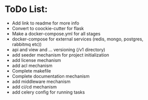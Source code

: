 # ToDo List:
 
- Add link to readme for more info
- Convert to coockie-cutter for flask
- Make a docker-compose.yml for all stages
- docker-compose for external services (redis, mongo, postgres, rabbitmq etc))
- api and view and ... versioning (/v1 directory)
- add seeder mechanism for project initialization
- add license mechanism
- add acl mechanism
- Complete makefile
- Complete documentation mechanism
- add middleware mechanism
- add ci/cd mechanism
- add celery config for running tasks